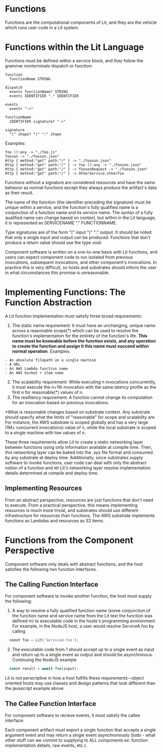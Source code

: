 # Functions

Functions are the computational components of Lit, and they are the vehicle which runs user code in a Lit system.

# Functions within the Lit Language

Functions must be defined within a service block, and they follow the grammar nonterminals dispatch or function:

```
function
  functionName STRING

dispatch
  events functionName? STRING
  events IDENTIFIER "." IDENTIFIER  

events
  event+ "->"

functionName
  IDENTIFIER signature? "->"

signature
  "(" shape? ")" ":" shape
```

Examples:

```lit
foo ():any -> "./foo.js"
fooson -> "./fooson.json"
Http { method:"get" path:"/" } -> "./fooson.json"
Http { method:"get" path:"/" } -> foo ():any -> "./fooson.json"
Http { method:"get" path:"/" } -> foosonRequest -> "./fooson.json"
Http { method:"get" path:"/" } -> OtherService.otherFoo
```

Functions without a signature are considered resources and have the same behavior as normal functions except they always produce the artifact's data as their result.

The name of the function (the identifier preceding the signature) must be unique within a service, and the function's fully qualified name is a conjunction of a function name and its service name.  The syntax of a fully qualified name can change based on context, but within in the Lit language, it is represented as SERVICENAME "." FUNCTIONNAME.

Type signatures are of the form "(" input ")" ":" output.  It should be noted that only a single input and output can be produced.  Functions that don't produce a return value should use the type void.

Component software is written on a one-to-one basis with Lit functions, and users can expect component code to run isolated from previous invocations, subsequent invocations, and other component's invocations.  In practice this is very difficult, so hosts and substrates should inform the user in what circumstances this promise is unreasonable.


# Implementing Functions: The Function Abstraction

A Lit function implementation must satisfy three broad requirements:

  1. The static name requirement: It must have an unchanging, unique name across a reasonable scope(\*) which can be used to resolve the function's implementation for the entirety of the function's life.  **This name must be knowable before the function exists, and any operation to create the function and assign it this name must succeed within normal operation**.  Examples:

    - An absolute filepath on a single machine
    - A URL
    - An AWS Lambda function name
    - An AWS bucket + item name


  2. The scalability requirement: While executing n invocations concurrently, it must execute the n+1th invocation with the same latency profile as the first n for reasonable(\*) values of n.
  3. The resilliency requirement: A function cannot change its computation for an invocation based on previous invocations.

\*What is reasonable changes based on substrate context.  Any substrate should specify what the limits of "reasonable" for scope and scalability are.  For instance, the AWS substrate is scoped globally and has a very large (1M+ concurrent invocations) value of n, while the local substrate is scoped to a single machine with low values of n.

These three requirements allow Lit to create a static networking layer between functions using only information available at compile time.  Then, this networking layer can be baked into the .sys file format and consumed by any substrate at deploy time.  Additionally, since substrates supply software to invoke functions, user code can deal with only the abstract notion of a function and let Lit's networking layer resolve implementation details determined at compile and deploy time.

## Implementing Resources

From an abstract perspective, resources are just functions that don't need to execute.  From a practical perspective, this means implementing resources is much more trivial, and substrates should use different infrastructure for resources than functions.  The AWS substrate implements functions as Lambdas and resources as S3 items.

# Functions from the Component Perspective

Component software only deals with abstract functions, and the host satisfies the following two function interfaces.

## The Calling Function Interface

For component software to invoke another function, the host must supply the following:

  1) A way to resolve a fully qualified function name (some conjunction of the function name and service name from the Lit text the function was defined in) to executable code in the hosts's programming environment.  For example, in the NodeJS host, a user would resolve ServiceA.foo by calling 
  ```javascript
    const foo = Lit('ServiceA-foo');
  ```

  2) The executable code from 1 should accept up to a single event as input and return up to a single event as output and should be asynchronous.  Continuing the NodeJS example
  ```javascript
    const result = await foo(input);
  ``` 

Lit is not perscriptive in how a host fulfills these requirements--object oriented hosts may use classes and design patterns that look different than the javascript example above.

## The Callee Function Interface

For component software to recieve events, it must satisfy the callee interface:

  Each component artifact must export a single function that accepts a single argument event and may return a single event asynchronously (todo - what other stuff can we commit to supplying to ALL components ex: function implementation details, raw events, etc.).

